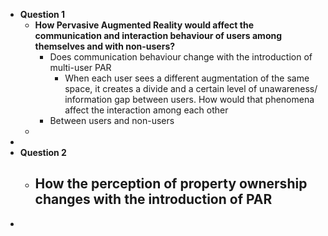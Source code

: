 - **Question 1**
	- **How Pervasive Augmented Reality would affect the communication and interaction behaviour of users among themselves and with non-users?**
		- Does communication behaviour change with the introduction of multi-user PAR
			- When each user sees a different augmentation of the same space, it creates a divide and a certain level of unawareness/ information gap between users. How would that phenomena affect the interaction among each other
		- Between users and non-users
	-
-
- **Question 2**
	- **How the perception of property ownership changes with the introduction of PAR**
		-
-